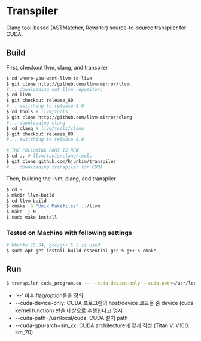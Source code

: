 # Transpiler
Clang tool-based (ASTMatcher, Rewriter) source-to-source transpiler for CUDA.

## Build

First, checkout llvm, clang, and transpiler

```bash
$ cd where-you-want-llvm-to-live
$ git clone http://github.com/llvm-mirror/llvm
#... downloading out llvm repository
$ cd llvm
$ git checkout release_80
#... switching to release 8.0
$ cd tools # llvm/tools
$ git clone http://github.com/llvm-mirror/clang
#... downloading clang
$ cd clang # llvm/tools/clang
$ git checkout release_80
#... switching to release 8.0

# THE FOLLOWING PART IS NEW
$ cd .. # llvm/tools/clang/tools
$ git clone github.com/hjunkim/transpiler
#... downloading transpiler for CUDA
```

Then, building the llvm, clang, and transpiler

```bash
$ cd ~
$ mkdir llvm-build
$ cd llvm-build
$ cmake -G "Unix Makefiles" ../llvm
$ make -j N
$ sudo make install
```

### Tested on Machine with following settings

```bash
# Ubuntu 18.04, gcc/g++ 5.5 is used
$ sudo apt-get install build-essential gcc-5 g++-5 cmake
```

## Run

```bash
$ transpiler cuda_program.cu -- --cuda-device-only --cuda-path=/usr/local/cuda --cuda-gpu-arch=sm_xx
```

- '--' 이후 flag/option들을 정의
- --cuda-device-only: CUDA 프로그램의 host/device 코드들 중 device (cuda kernel function) 만을 대상으로 수행한다고 명시
- --cuda-path=/usr/local/cuda: CUDA 설치 path
- --cuda-gpu-arch=sm\_xx: CUDA architecture에 맞게 작성 (Titan V, V100: sm\_70)
